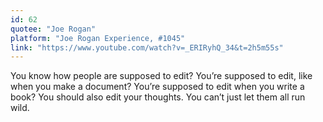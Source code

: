 ```yaml
---
id: 62
quotee: "Joe Rogan"
platform: "Joe Rogan Experience, #1045"
link: "https://www.youtube.com/watch?v=_ERIRyhQ_34&t=2h5m55s"
---
```


You know how people are supposed to edit? You’re supposed to edit, like when you make a document? You’re supposed to edit when you write a book? You should also edit your thoughts. You can’t just let them all run wild.
